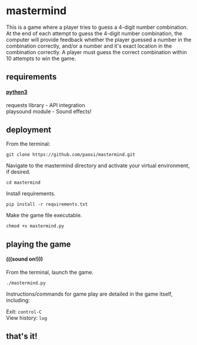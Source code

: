 # mastermind

This is a game where a player tries to guess a 4-digit number combination. At the end of each
attempt to guess the 4-digit number combination, the computer will provide feedback whether the
player guessed a number in the combination correctly, and/or a number and it's exact location in the combination correctly. A player must guess
the correct combination within 10 attempts to win the game.  
  
## requirements

#### [python3](https://www.python.org/downloads/)
requests library - API integration  
playsound module - Sound effects!  

## deployment

From the terminal:  
```
git clone https://github.com/paosi/mastermind.git
```
Navigate to the mastermind directory and activate your virtual environment, if desired.
```
cd mastermind
```
Install requirements.
```
pip install -r requirements.txt
```
Make the game file executable.
```
chmod +x mastermind.py
```

## playing the game
#### (((sound on!)))

From the terminal, launch the game.
```
./mastermind.py
```
Instructions/commands for game play are detailed in the game itself, including:  
  
Exit: ```control-C```  
View history: ```log```  

## that's it!
